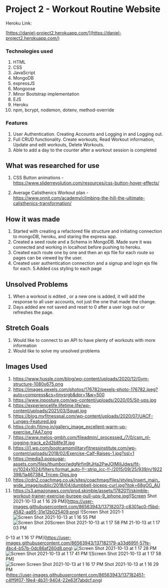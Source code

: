 # Project 2 - Workout Routine Website

Heroku Link:

[https://daniel-project2.herokuapp.com/](https://daniel-project2.herokuapp.com/)

### Technologies used
1. HTML
2. CSS
3. JavaScript
4. MongoDB
5. expressJS
6. Mongoose
7. Minor Bootstrap implementation
8. EJS
9. Heroku
10. npm, bcrypt, nodemon, dotenv, method-override


### Features
1. User Authentication. Creating Accounts and Logging in and Logging out.
2. Full CRUD functionality. Create workouts, Read Workout information, Update and edit workouts, Delete Workouts.
3. Able to add a day to the counter after a workout session is completed


## What was researched for use
1. CSS Button animations - https://www.sliderrevolution.com/resources/css-button-hover-effects/

2. Average Calisthenics Workout plan - https://www.onnit.com/academy/climbing-the-hill-the-ultimate-calisthenics-transformation/

## How it was made
1. Started with creating a refactored file structure and initiating connection to mongoDB, heroku, and staring the express app.
2. Created a seed route and a Schema in MongoDB. Made sure it was connected and working in localhost before pushing to heroku.
3. Created each route one by one and then an ejs file for each route so pages can be viewed by the user.
4. Created user authentication connection and a signup and login ejs file for each.
5.Added css styling to each page

## Unsolved Problems
1. When a workout is edited , or a new one is added, it will add the response to all user accounts, not just the one that made the change.
2. Days added are not saved and reset to 0 after a user logs out or refreshes the page.


## Stretch Goals 
1. Would like to connect to an API to have plenty of workouts with more information
2. Would like to solve my unsolved problems 

## Images Used
1. https://www.hussle.com/blog/wp-content/uploads/2020/12/Gym-structure-1080x675.png
2. https://images.pexels.com/photos/176782/pexels-photo-176782.jpeg?auto=compress&cs=tinysrgb&dpr=1&w=500
3. https://www.inposture.com/wp-content/uploads/2020/05/Sit-ups.jpg
4. https://experiencelife.lifetime.life/wp-content/uploads/2021/03/Squat.jpg
5. https://blog.myfitnesspal.com/wp-content/uploads/2020/07/UACF-Lunges-Featured.jpg
6. https://cdn.fitimg.in/gallery_image_excellent-warm-up-exercise_FAA7.png
7. https://www.melos-gmbh.com/fileadmin/_processed_/7/0/csm_nl-jogging-track_e2d2b8fe3f.jpg
8. https://i1.wp.com/bootcampmilitaryfitnessinstitute.com/wp-content/uploads/2018/02/Exercise-Calf-Raises-1.jpg?ssl=1
9. https://media3.popsugar-assets.com/files/thumbor/wdgNrfin9tJHa2PwJOlMiljJdws/fit-in/1024x1024/filters:format_auto-!!-:strip_icc-!!-/2015/09/25/939/n/1922398/1a467384_Tricep-Dips.jpg
10. https://cdn2.coachmag.co.uk/sites/coachmag/files/styles/insert_main_wide_image/public/2018/04/dumbbell-biceps-curl.jpg?itok=68gOG_AU
11. https://s3.amazonaws.com/prod.skimble/assets/1782011/skimble-workout-trainer-exercise-burpee-pull-ups-9_iphone.jpg![Screen Shot 2021-10-13 at 1 16 29 PM](https://user-images.githubusercontent.com/86563943/137182073-c8301ac0-f5bd-4582-aa95-31e12b025409.png)
![Screen Shot 2021-1![Screen Shot 2021-10-13 at 1 16 55 PM](https://user-images.githubusercontent.com/86563943/137182225-9349a015-bc47-4ed3-9421-071908e4c53c.png)![Screen Shot 20![Screen Shot 2021-10-13 at 1 17 58 PM](https://user-images.githubusercontent.com/86563943/137182259-cfbc1a2b-6e54-426c-bad9-eae1ead16c2d.png)
21-10-13 at 1 17 03 PM](https://user-images.githubusercontent.com/86563943/137182245-505eb590-6666-4403-9248-cbd2a5addb77.png)

0-13 at 1 16 17 PM](https://user-images.githubusercontent.com/86563943/137182179-a33d695f-57fe-4bc4-b57b-0dc86af260d8.png)
![Screen Shot 2021-10-13 at 1 17 28 PM](https://user-images.githubusercontent.com/86563943/137182268-cbc0f206-44f9-429d-aa67-c6643e74d0fd.png)
![Screen Shot 2021-10-13 at 1 17 41 PM](https://user-images.githubusercontent.com/86563943/137182286-3af0172f-0626-4a1c-baf4-50d7f3b01358.png)
![Screen Shot 2021-10-13 at 1 17 58 PM]![Screen ![Screen Shot 2021-10-13 at 1 16 17 PM](https://user-images.githubusercontent.com/86563943/137182557-6753c2a1-c7d4-4e90-add7-e77014859343.png)
Shot 2021-10-13 at 1 16 29 PM](https://user-images.githubusercontent.com/86563943/137182508-45092f0b-4e64-46eb-86e9-4a1f2cd5b5ce.png)
(https://user-images.githubusercontent.com/86563943/137182451-c4ff9f07-19e4-4b31-9404-22e63f7abdcf.png)
